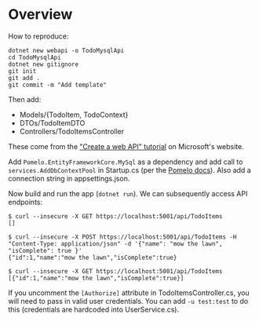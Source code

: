 # Overview

How to reproduce:

```
dotnet new webapi -o TodoMysqlApi
cd TodoMysqlApi
dotnet new gitignore
git init
git add .
git commit -m "Add template"
```

Then add:

 - Models/{TodoItem, TodoContext}
 - DTOs/TodoItemDTO
 - Controllers/TodoItemsController

These come from the ["Create a web API" tutorial](https://docs.microsoft.com/en-us/aspnet/core/tutorials/first-web-api) on Microsoft's website.

Add `Pomelo.EntityFrameworkCore.MySql` as a dependency and add call to `services.AddDbContextPool` in Startup.cs (per the [Pomelo docs](https://github.com/PomeloFoundation/Pomelo.EntityFrameworkCore.MySql#3-services-configuration)). Also add a connection string in appsettings.json.

Now build and run the app (`dotnet run`). We can subsequently access API endpoints:

```
$ curl --insecure -X GET https://localhost:5001/api/TodoItems
[]

$ curl --insecure -X POST https://localhost:5001/api/TodoItems -H "Content-Type: application/json" -d '{"name": "mow the lawn", "isComplete": true }'
{"id":1,"name":"mow the lawn","isComplete":true}

$ curl --insecure -X GET https://localhost:5001/api/TodoItems
[{"id":1,"name":"mow the lawn","isComplete":true}]
```

If you uncomment the `[Authorize]` attribute in TodoItemsController.cs, you will need to pass in valid user credentials. You can add `-u test:test` to do this (credentials are hardcoded into UserService.cs).
